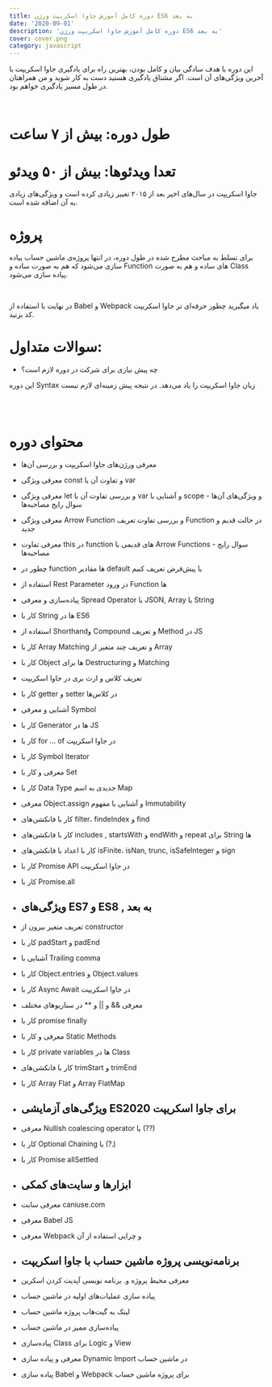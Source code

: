 ```yaml
---
title: دوره کامل آموزش جاوا اسکریپت ورژن ES6 به بعد
date: '2020-09-01'
description: 'دوره کامل آموزش جاوا اسکریپت ورژن ES6 به بعد'
cover: cover.png
category: javascript
---
```


این دوره با هدف سادگی بیان و کامل بودن، بهترین راه برای یادگیری جاوا اسکریپت با آخرین ویژگی‌های آن است. اگر مشتاق یادگیری هستید دست به کار شوید و من همراهتان در طول مسیر یادگیری خواهم بود.

<br />

# طول دوره: بیش از ۷ ساعت

# تعدا ویدئو‌ها: بیش از ۵۰ ویدئو

جاوا اسکریپت در سال‌های اخیر بعد از ۲۰۱۵ تغییر زیادی کرده است و ویژگی‌های زیادی به آن اضافه شده است.

# پروژه

برای تسلط به مباحث مطرح شده در طول دوره، در انتها پروژه‌‌ی ماشین حساب پیاده سازی می‌شود که هم به صورت ساده و Function های ساده و هم به صورت Class پیاده سازی می‌شود.

<br />

در نهایت با استفاده از Babel و Webpack یاد میگیرید چطور حرفه‌ای تر جاوا اسکریپت کد بزنید.

# سوالات متداول:

- چه پیش‌ نیازی برای شرکت در دوره لازم است؟

این دوره Syntax زبان جاوا اسکریپت را یاد می‌دهد. در نتیجه پیش زمینه‌ای لازم نیست

<br />
<br />

# محتوای دوره

<div class="course-items">

- معرفی ورژن‌های جاوا اسکریپت و بررسی آن‌ها
- معرفی ویژگی const و تفاوت آن با var
- معرفی ویژگی let و بررسی تفاوت آن با var و آشنایی با scope و ویژگی‌های آن‌ها - سوال رایج مصاحبه‌ها
- معرفی ویژگی Arrow Function و بررسی تفاوت تعریف Function در حالت قدیم و جدید
- معرفی تفاوت this در function های قدیمی با Arrow Functions - سوال رایج مصاحبه‌ها
- چطور در function ها مقادیر default یا پیش‌فرض تعریف کنیم
- استفاده از Rest Parameter در ورود Function ها
- پیاده‌سازی و معرفی Spread Operator با JSON, Array یا String
- کار با String ها در ES6
- استفاده از Shorthandو Compound و تعریف Method در JS
- کار با Array Matching و تعریف چند متغیر از Array
- کار با Object ها برای Destructuring و Matching
- تعریف کلاس و ارث بری در جاوا اسکریپت
- کار با getter و setter در کلاس‌ها
- آشنایی و معرفی Symbol
- کار با Generator ها در JS
- کار با for ... of در جاوا اسکریپت
- کار با Symbol Iterator
- معرفی و کار با Set
- کار با Data Type جدیدی به اسم Map
- معرفی Object.assign و آشنایی با مفهوم Immutability
- کار با فانکشن‌های filter، findeIndex و find
- کار با فانکشن‌های includes , startsWith و endWith و repeat برای String ها
- کار با اعداد با فانکشن‌های isFinite، isNan, trunc, isSafeInteger و sign
- کار با Promise API در جاوا اسکریپت
- کار با Promise.all

- ## ویژگی‌های ES7 و ES8 , به بعد

- تعریف متغیر بیرون از constructor
- کار با padStart و padEnd
- آشنایی با Trailing comma
- کار با Object.entries و Object.values
- کار با Async Await در جاوا اسکریپت
- معرفی && و || و \*\* در سناریوهای مختلف
- کار با promise finally
- معرفی و کار با Static Methods
- کار با private variables ها در Class
- کار با فانکشن‌های trimStart و trimEnd
- کار با Array Flat و Array FlatMap

- ## ویژگی‌های آزمایشی ES2020 برای جاوا اسکریپت

- معرفی Nullish coalescing operator یا (??)
- کار با Optional Chaining یا (?.)
- کار با Promise allSettled

- ## ابزارها و سایت‌های کمکی

- معرفی سایت caniuse.com
- معرفی Babel JS
- معرفی Webpack و چرایی استفاده‌ از آن

- ## برنامه‌نویسی پروژه ماشین حساب با جاوا اسکریپت

- معرفی محیط پروژه و. برنامه نویسی آپدیت کردن اسکرین
- پیاده سازی عملیات‌های اولیه در ماشین حساب
- لینک به گیت‌هاب پروژه ماشین حساب
- پیاده‌سازی ممیز در ماشین حساب
- پیاده‌سازی Class برای Logic و View
- معرفی و پیاده سازی Dynamic Import در ماشین حساب
- پیاده سازی Babel و Webpack برای پروژه ماشین حساب

</div>
